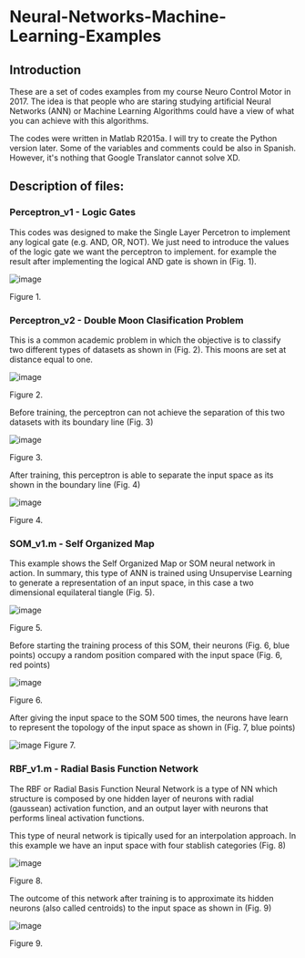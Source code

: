 # Neural-Networks-Machine-Learning-Examples

## Introduction

These are a set of codes examples from my course Neuro Control Motor in 2017. The idea is that people who are staring studying artificial Neural Networks (ANN) or Machine Learning Algorithms could have a view of what you can achieve with this algorithms.

The codes were written in Matlab R2015a. I will try to create the Python version later. Some of the variables and comments could be also in Spanish. However, it's nothing that Google Translator cannot solve XD.

## Description of files:

### Perceptron_v1 - Logic Gates

This codes was designed to make the Single Layer Percetron to implement any logical gate (e.g. AND, OR, NOT). We just need to introduce the values of the logic gate we want the perceptron to implement. for example the result after implementing the logical AND gate is shown in (Fig. 1).

![image](https://user-images.githubusercontent.com/15948497/47256386-2bf35780-d445-11e8-9d1b-d2630254dfd2.png)

Figure 1.


### Perceptron_v2 - Double Moon Clasification Problem

This is a common academic problem in which the objective is to classify two different types of datasets as shown in (Fig. 2). This moons are set at distance equal to one.

![image](https://user-images.githubusercontent.com/15948497/47255995-5a216900-d43e-11e8-924a-fdae78314d49.png)

Figure 2.

Before training, the perceptron can not achieve the separation of this two datasets with its boundary line (Fig. 3)

![image](https://user-images.githubusercontent.com/15948497/47256152-c309e080-d440-11e8-9c45-91fe222067b7.png)

Figure 3.

After training, this perceptron is able to separate the input space as its shown in the boundary line (Fig. 4)

![image](https://user-images.githubusercontent.com/15948497/47256203-7bd01f80-d441-11e8-806d-7a05b4933862.png)

Figure 4.

### SOM_v1.m - Self Organized Map

This example shows the Self Organized Map or SOM neural network in action. In summary, this type of ANN is trained using Unsupervise Learning to generate a representation of an input space, in this case a two dimensional equilateral tiangle (Fig. 5).

![image](https://user-images.githubusercontent.com/15948497/47254783-381eeb00-d42c-11e8-8109-7d9229022640.png)

Figure 5.

Before starting the training process of this SOM, their neurons (Fig. 6, blue points) occupy a random position compared with the input space (Fig. 6, red points)

![image](https://user-images.githubusercontent.com/15948497/47254471-bb3e4200-d428-11e8-85c3-b1b68948439a.png)

Figure 6.

After giving the input space to the SOM 500 times, the neurons have learn to represent the topology of the input space as shown in (Fig. 7, blue points)

![image](https://user-images.githubusercontent.com/15948497/47254677-29840400-d42b-11e8-971c-67adeb52351d.png)
Figure 7.

### RBF_v1.m - Radial Basis Function Network

The RBF or Radial Basis Function Neural Network is a type of NN which structure is composed by one hidden layer of neurons with radial (gaussean) activation function, and an output layer  with neurons that performs lineal activation functions. 

This type of neural network is tipically used for an interpolation approach. In this example we have an input space with four stablish categories (Fig. 8)

![image](https://user-images.githubusercontent.com/15948497/47255801-d23a5f80-d43b-11e8-9dde-ea99b7201451.png)

Figure 8.

The outcome of this network after training is to approximate its hidden neurons (also called centroids) to the input space as shown in (Fig. 9)

![image](https://user-images.githubusercontent.com/15948497/47255855-568ce280-d43c-11e8-9204-f231b283e6ab.png)

Figure 9.
